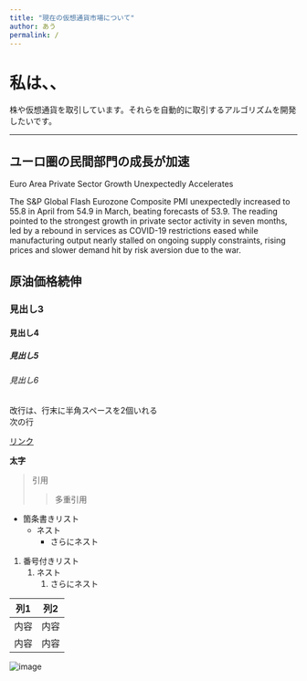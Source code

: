 ```yaml
---
title: "現在の仮想通貨市場について"
author: あう
permalink: /
---
```


# 私は、、

株や仮想通貨を取引しています。それらを自動的に取引するアルゴリズムを開発したいです。



---

## ユーロ圏の民間部門の成長が加速

Euro Area Private Sector Growth Unexpectedly Accelerates

The S&P Global Flash Eurozone Composite PMI unexpectedly increased to 55.8 in April from 54.9 in March, beating forecasts of 53.9. The reading pointed to the strongest growth in private sector activity in seven months, led by a rebound in services as COVID-19 restrictions eased while manufacturing output nearly stalled on ongoing supply constraints, rising prices and slower demand hit by risk aversion due to the war.

## 原油価格続伸

### 見出し3
#### 見出し4
##### 見出し5
###### 見出し6

改行は、行末に半角スペースを2個いれる  
次の行

[リンク](https://tradingeconomics.com/)

**太字**

> 引用
>> 多重引用


- 箇条書きリスト
  - ネスト
    - さらにネスト


1. 番号付きリスト
   1. ネスト
      1. さらにネスト

  
| 列1  | 列2  |
|-----|-----|
| 内容  | 内容  |
| 内容  | 内容  |

![image](/220422_GitHubPages/assets/images/ad.jpeg)
